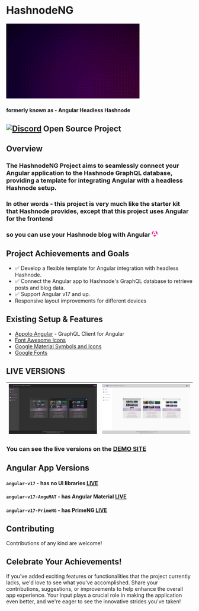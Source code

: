 # HashnodeNG 

![merge-animation](/profile/hashnodeng-animation.gif)

#### formerly known as - Angular Headless Hashnode
## [![Discord](https://github.com/monacodelisa/icons-and-graphics/blob/main/icomoon/PNG/discord.png?raw=true)](https://discord.gg/3bS3xpCj) Open Source Project 

## Overview 

### The **HashnodeNG Project** aims to seamlessly connect your Angular application to the Hashnode GraphQL database, providing a template for integrating Angular with a headless Hashnode setup.

### In other words - this project is very much like the starter kit that Hashnode provides, except that this project uses Angular for the frontend 
### so you can use your Hashnode blog with Angular ![angular logo](/profile/angular-new-icon.png)

## Project Achievements and Goals

- ✅ Develop a flexible template for Angular integration with headless Hashnode.
- ✅ Connect the Angular app to Hashnode's GraphQL database to retrieve posts and blog data.
- ✅ Support Angular v17 and up.
- Responsive layout improvements for different devices

## Existing Setup & Features

- [Appolo Angular](https://the-guild.dev/graphql/apollo-angular/docs) - GraphQL Client for Angular
- [Font Awesome Icons](https://fontawesome.com/)
- [Google Material Symbols and Icons](https://fonts.google.com/icons)
- [Google Fonts](https://fonts.google.com/)

## LIVE VERSIONS

| [![hashnodeng dark](/profile/angular-headless-hashnode-dark.jpg)](https://hashnodeng.com/) | [![hashnodeng light](/profile/angular-headless-hashnode-light.jpg)](https://hashnodeng.com/) |
| - | - |                         

### You can see the live versions on the [DEMO SITE](https://hashnodeng.com/)                          

## Angular App Versions

#### `angular-v17` - has no UI libraries [LIVE]()                          
                       
#### `angular-v17-AnguMAT` - has Angular Material [LIVE]()     

#### `angular-v17-PrimeNG` - has PrimeNG [LIVE]()      

## Contributing

Contributions of any kind are welcome!

## Celebrate Your Achievements!

If you've added exciting features or functionalities that the project currently lacks, we'd love to see what you've accomplished. Share your contributions, suggestions, or improvements to help enhance the overall app experience. Your input plays a crucial role in making the application even better, and we're eager to see the innovative strides you've taken!
